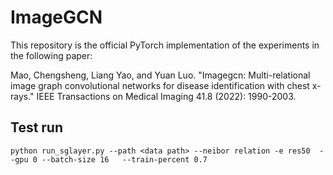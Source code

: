 # ImageGCN
This repository is the official PyTorch implementation of the experiments in the following paper: 

Mao, Chengsheng, Liang Yao, and Yuan Luo. "Imagegcn: Multi-relational image graph convolutional networks for disease identification with chest x-rays." IEEE Transactions on Medical Imaging 41.8 (2022): 1990-2003.

## Test run


```
python run_sglayer.py --path <data path> --neibor relation -e res50  --gpu 0 --batch-size 16   --train-percent 0.7
```

